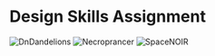 # Design Skills Assignment
![DnDandelions](https://github.com/user-attachments/assets/6d2bd0b9-6c35-4eb6-b636-9fb02f2da3ea)
![Necroprancer](https://github.com/user-attachments/assets/62941e3b-9e36-4348-8234-d7b9ed3c7d8c)
![SpaceNOIR](https://github.com/user-attachments/assets/db4227fd-2621-4015-920b-8f1024e5ab38)
